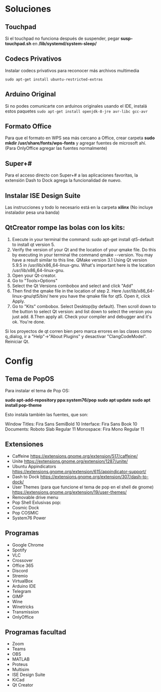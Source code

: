 # Soluciones
## Touchpad
Si el touchpad no funciona después de suspender, pegar **susp-touchpad.sh** en **/lib/systemd/system-sleep/**

## Codecs Privativos
Instalar codecs privativos para reconocer más archivos multimedia
```
sudo apt-get install ubuntu-restricted-extras
```

## Arduino Original
Si no podes comunicarte con arduinos originales usando el IDE, instalá estos paquetes
`sudo apt-get install openjdk-8-jre avr-libc gcc-avr`

## Formato Office
Para que el formato en WPS sea más cercano a Office, crear carpeta
**sudo mkdir /usr/share/fonts/wps-fonts**
y agregar fuentes de microsoft ahí.
(Para OnlyOffice agregar las fuentes normalmente)

## Super+#
Para el acceso directo con Super+# a las aplicaciones favoritas, la extensión Dash to Dock agrega la funcionalidad de nuevo.

## Instalar ISE Design Suite
Las instrucciones y todo lo necesario está en la carpeta **xilinx**
(No incluye instalador pesa una banda)

## QtCreator rompe las bolas con los kits:
1. Execute in your terminal the command: sudo apt-get install qt5-default to install qt version 5.
2. Verify the version of your Qt and the location of your qmake file. Do this by executing in your terminal the command qmake --version. You may have a result similar to this line. QMake version 3.1 Using Qt version 5.9.5 in /usr/lib/x86_64-linux-gnu. What's important here is the location /usr/lib/x86_64-linux-gnu.
3. Open your Qt-creator.
4. Go to "Tools>Options"
5. Select the Qt Versions combobox and select and click "Add"
6. Then find the qmake file in the location of step 2. Here /usr/lib/x86_64-linux-gnu/qt5/bin/ here you have the qmake file for qt5. Open it, click Apply.
7. Go to "Kits" combobox. Select Desktop(by default). Then scroll down to the button to select Qt version: and list down to select the version you just add. 8.Then apply all. Check your compiler and debugger and it's ok. You're done.

Si los proyectos de qt corren bien pero marca errores en las clases como q_dialog, ir a "Help"->"About Plugins" y desactivar "ClangCodeModel". Reiniciar Qt.

# Config
## Tema de PopOS
Para instalar el tema de Pop OS:

**sudo apt-add-repository ppa:system76/pop**
**sudo apt update**
**sudo apt install pop-theme**

Esto instala también las fuentes, que son:

Window Titles: Fira Sans SemiBold 10
Interface: Fira Sans Book 10
Documents: Roboto Slab Regular 11
Monospace: Fira Mono Regular 11

## Extensiones
- Caffeine
https://extensions.gnome.org/extension/517/caffeine/
- Unite
https://extensions.gnome.org/extension/1287/unite/
- Ubuntu Appindicators
https://extensions.gnome.org/extension/615/appindicator-support/
- Dash to Dock
https://extensions.gnome.org/extension/307/dash-to-dock/
- User Themes (para que funcione el tema de pop en el shell de gnome)
https://extensions.gnome.org/extension/19/user-themes/
- Removable drive menu
- Pop Shell
Exlusivas pop:
- Cosmic Dock
- Pop COSMIC
- System76 Power

## Programas
- Google Chrome
- Spotify
- VLC
- Crossover
- Office 365
- Discord
- Stremio
- VirtualBox
- Arduino IDE
- Telegram
- GIMP
- Wine
- Winetricks
- Transmission
- OnlyOffice

## Programas facultad
- Zoom
- Teams
- OBS
- MATLAB
- Proteus
- Multisim
- ISE Design Suite
- KiCad
- Qt Creator
